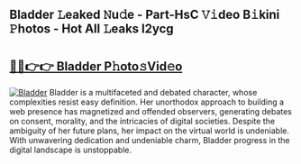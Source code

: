 ## Bladder 𝙻eaked 𝙽u𝚍e - Part-HsC 𝚅𝚒deo B𝚒kini 𝙿hotos - Hot All 𝙻eaks l2ycg

# <h2><a href="http://ld5nb3n.urlbe.top/?page=Bladder">🔗🔗👉👉 Bladder P𝚑oto𝚜Vid𝚎o</a></h2>

[![Bladder](https://i.imgur.com/eBuTRDB.gif)](http://ld5nb3n.urlbe.top/?page=Bladder)
Bladder is a multifaceted and debated character, whose complexities resist easy definition. Her unorthodox approach to building a web presence has magnetized and offended observers, generating debates on consent, morality, and the intricacies of digital societies. Despite the ambiguity of her future plans, her impact on the virtual world is undeniable. With unwavering dedication and undeniable charm, Bladder progress in the digital landscape is unstoppable.
